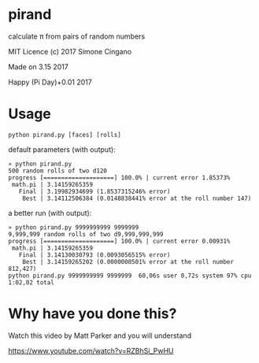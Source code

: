 # pirand
calculate π from pairs of random numbers

MIT Licence (c) 2017 Simone Cingano

Made on 3.15 2017

Happy (Pi Day)+0.01 2017

# Usage

`python pirand.py [faces] [rolls]`


default parameters (with output):
```
» python pirand.py
500 random rolls of two d120
progress [====================] 100.0% | current error 1.85373%
 math.pi | 3.14159265359
   Final | 3.19982934699 (1.8537315246% error)
    Best | 3.14112506384 (0.0148838441% error at the roll number 147)
```

a better run (with output):
```
» python pirand.py 9999999999 9999999
9,999,999 random rolls of two d9,999,999,999
progress [====================] 100.0% | current error 0.00931%
 math.pi | 3.14159265359
   Final | 3.14130030793 (0.0093056515% error)
    Best | 3.14159265202 (0.0000000501% error at the roll number 812,427)
python pirand.py 9999999999 9999999  60,06s user 0,72s system 97% cpu 1:02,02 total
```

# Why have you done this?
Watch this video by Matt Parker and you will understand

https://www.youtube.com/watch?v=RZBhSi_PwHU

